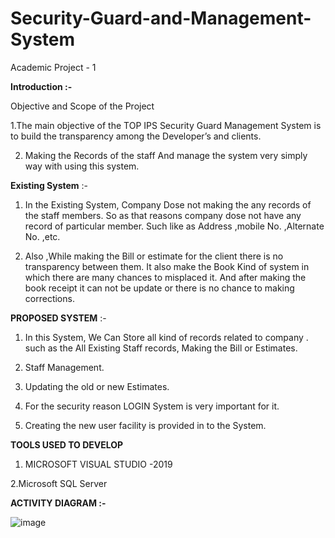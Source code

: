# Security-Guard-and-Management-System
Academic Project - 1 

**Introduction :-**

Objective and Scope of the Project 

1.The main objective of the TOP IPS Security Guard 
Management System is to build the transparency among the 
Developer’s and clients. 

2. Making the Records of the staff And manage the system very 
simply way with using this system.

 **Existing System** :- 
1. In the Existing System, Company Dose not making the any 
records of the staff members. So as that reasons company 
dose not have any record of particular member. Such like as 
Address ,mobile No. ,Alternate No. ,etc. 

2. Also ,While making the Bill or estimate for the client there is 
no transparency between them. It also make the Book Kind 
of system in which there are many chances to misplaced it. 
And after making the book receipt it can not be update or 
there is no chance to making corrections.

**PROPOSED SYSTEM** :-
1. In this System, We Can Store all kind of records related to 
company . such as the All Existing Staff records, Making the 
Bill or Estimates.

2. Staff Management.

3. Updating the old or new Estimates.

4. For the security reason LOGIN System is very important for 
it. 

5. Creating the new user facility is provided in to the System.

**TOOLS USED TO DEVELOP**

1. MICROSOFT VISUAL STUDIO -2019

2.Microsoft SQL Server

 **ACTIVITY DIAGRAM :-**

![image](https://user-images.githubusercontent.com/94036478/203754781-30ee821c-6d55-4c84-939f-1a9831bac5c0.png)



